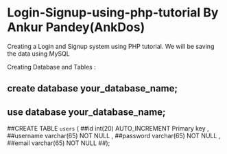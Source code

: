 # Login-Signup-using-php-tutorial By Ankur Pandey(AnkDos)

Creating a Login and Signup system using PHP tutorial.
We will be saving the data using MySQL

Creating Database and Tables :

## create database your_database_name;
## use database your_database_name;
##CREATE TABLE `users` (
  ##id int(20) AUTO_INCREMENT Primary key ,
  ##username varchar(65) NOT NULL ,
  ##password varchar(65) NOT NULL ,
  ##email varchar(65) NOT NULL 
##);

